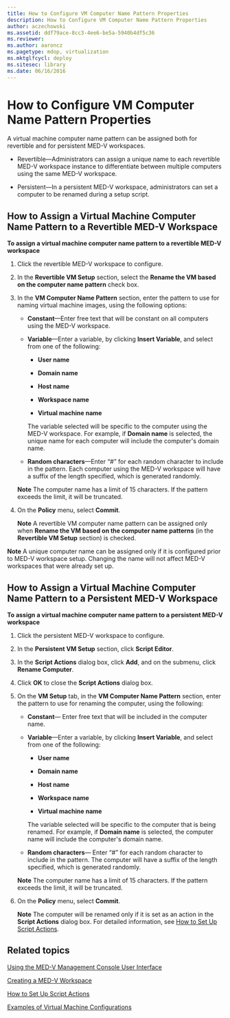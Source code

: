```yaml
---
title: How to Configure VM Computer Name Pattern Properties
description: How to Configure VM Computer Name Pattern Properties
author: aczechowski
ms.assetid: ddf79ace-8cc3-4ee6-be5a-5940b4df5c36
ms.reviewer:
ms.author: aaroncz
ms.pagetype: mdop, virtualization
ms.mktglfcycl: deploy
ms.sitesec: library
ms.date: 06/16/2016
---
```



# How to Configure VM Computer Name Pattern Properties


A virtual machine computer name pattern can be assigned both for revertible and for persistent MED-V workspaces.

-   Revertible—Administrators can assign a unique name to each revertible MED-V workspace instance to differentiate between multiple computers using the same MED-V workspace.

-   Persistent—In a persistent MED-V workspace, administrators can set a computer to be renamed during a setup script.

## How to Assign a Virtual Machine Computer Name Pattern to a Revertible MED-V Workspace


**To assign a virtual machine computer name pattern to a revertible MED-V workspace**

1.  Click the revertible MED-V workspace to configure.

2.  In the **Revertible VM Setup** section, select the **Rename the VM based on the computer name pattern** check box.

3.  In the **VM Computer Name Pattern** section, enter the pattern to use for naming virtual machine images, using the following options:

    -   **Constant**—Enter free text that will be constant on all computers using the MED-V workspace.

    -   **Variable**—Enter a variable, by clicking **Insert Variable**, and select from one of the following:

        -   **User name**

        -   **Domain name**

        -   **Host name**

        -   **Workspace name**

        -   **Virtual machine name**

        The variable selected will be specific to the computer using the MED-V workspace. For example, if **Domain name** is selected, the unique name for each computer will include the computer's domain name.

    -   **Random characters**—Enter “\#” for each random character to include in the pattern. Each computer using the MED-V workspace will have a suffix of the length specified, which is generated randomly.

    **Note**
    The computer name has a limit of 15 characters. If the pattern exceeds the limit, it will be truncated.



4.  On the **Policy** menu, select **Commit**.

    **Note**
    A revertible VM computer name pattern can be assigned only when **Rename the VM based on the computer name patterns** (in the **Revertible VM Setup** section) is checked.




**Note**
A unique computer name can be assigned only if it is configured prior to MED-V workspace setup. Changing the name will not affect MED-V workspaces that were already set up.




## How to Assign a Virtual Machine Computer Name Pattern to a Persistent MED-V Workspace


**To assign a virtual machine computer name pattern to a persistent MED-V workspace**

1.  Click the persistent MED-V workspace to configure.

2.  In the **Persistent VM Setup** section, click **Script Editor**.

3.  In the **Script Actions** dialog box, click **Add**, and on the submenu, click **Rename Computer**.

4.  Click **OK** to close the **Script Actions** dialog box.

5.  On the **VM Setup** tab, in the **VM Computer Name Pattern** section, enter the pattern to use for renaming the computer, using the following:

    -   **Constant**— Enter free text that will be included in the computer name.

    -   **Variable**—Enter a variable, by clicking **Insert Variable**, and select from one of the following:

        -   **User name**

        -   **Domain name**

        -   **Host name**

        -   **Workspace name**

        -   **Virtual machine name**

        The variable selected will be specific to the computer that is being renamed. For example, if **Domain name** is selected, the computer name will include the computer's domain name.

    -   **Random characters**— Enter “\#” for each random character to include in the pattern. The computer will have a suffix of the length specified, which is generated randomly.

    **Note**
    The computer name has a limit of 15 characters. If the pattern exceeds the limit, it will be truncated.



6.  On the **Policy** menu, select **Commit**.

    **Note**
    The computer will be renamed only if it is set as an action in the **Script Actions** dialog box. For detailed information, see [How to Set Up Script Actions](how-to-set-up-script-actions.md).



## Related topics


[Using the MED-V Management Console User Interface](using-the-med-v-management-console-user-interface.md)

[Creating a MED-V Workspace](creating-a-med-v-workspacemedv-10-sp1.md)

[How to Set Up Script Actions](how-to-set-up-script-actions.md)

[Examples of Virtual Machine Configurations](examples-of-virtual-machine-configurationsv2.md)









